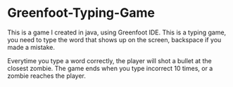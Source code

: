 # Greenfoot-Typing-Game

This is a game I created in java, using Greenfoot IDE. This is a typing game, you need to type the word that shows up on the screen, backspace if you made a mistake. 

Everytime you type a word correctly, the player will shot a bullet at the closest zombie. The game ends when you type incorrect 10 times, or a zombie reaches the player.
